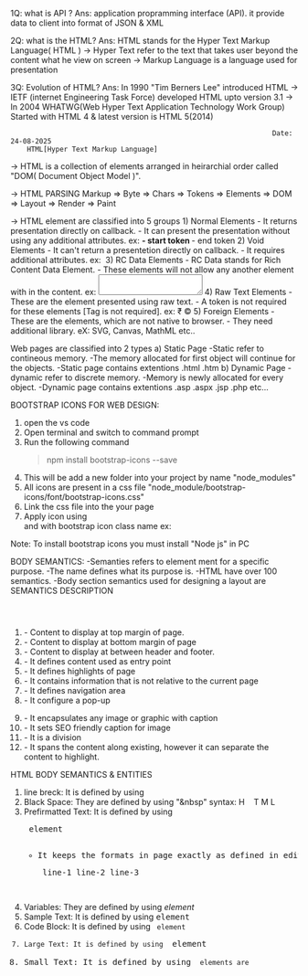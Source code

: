 1Q: what is API ?
Ans: application propramming interface (API). it provide data to client into format of JSON & XML

2Q: what is the HTML?
Ans: HTML stands for the Hyper Text Markup Language( HTML )
     -> Hyper Text refer to the text that takes user beyond the content what he view on screen
     -> Markup Language is a language used for presentation

3Q: Evolution of HTML?
Ans: In 1990 "Tim Berners Lee" introduced HTML
    -> IETF (internet Engineering Task Force) developed HTML upto version 3.1
    -> In 2004 WHATWG(Web Hyper Text Application Technology Work Group) Started with HTML 4 & latest version is HTML 5(2014)

                                                                    Date: 24-08-2025
        HTML[Hyper Text Markup Language]
-> HTML is a collection of elements arranged in heirarchial order called "DOM( Document Object Model )".

-> HTML PARSING 
     Markup => Byte => Chars => Tokens => Elements => DOM => Layout => Render => Paint
     
-> HTML element are classified into 5 groups 
     1) Normal Elements
         - It returns presentation directly on callback.
         - It can present the presentation without using any additional attributes.
            ex: <b>  -  start token
                </b> -  end token
     2) Void Elements
         - It can't return a presentetion directly on callback.
         - It requires additional attributes.
            ex: <img>
     3) RC Data Elements
         - RC Data stands for Rich Content Data Element.
         - These elements will not allow any another element with in the content.
            ex: <textarea> </textarea>
     4) Raw Text Elements
         - These are the element presented using raw text.
         - A token is not required for these elements [Tag is not required].
            ex: &#8377;
                &copy;
     5) Foreign Elements
         - These are the elements, which are not native to browser.
         - They need additional library.
            eX: SVG, Canvas, MathML etc..

Web pages are classified into 2 types
   a) Static Page
      -Static refer to contineous memory.
      -The memory allocated for first object will continue for the objects.
      -Static page contains extentions
                .html
                .htm
   b) Dynamic Page
      -dynamic refer to discrete memory.
      -Memory is newly allocated for every object.
      -Dynamic page contains extentions 
                .asp
                .aspx
                .jsp
                .php etc...


BOOTSTRAP ICONS FOR WEB DESIGN:
   1) open the vs code
   2) Open terminal and switch to command prompt
   3) Run the following command
         >npm install bootstrap-icons --save
   4) This will be add a new folder into your project by name "node_modules"
   5) All icons are present in a css file "node_module/bootstrap-icons/font/bootstrap-icons.css"
   6) Link the css file into the your page
         <head>
              <link rel="stylesheet" href="../node_module/bootstrap-icons/font/bootstrap-icons.css">
         </head>
   7) Apply icon using <div> and <span> with bootstrap icon class name
        ex: <div class="bi bi-house"></div>
        
Note: To install bootstrap icons you must install "Node js" in PC

BODY SEMANTICS:
 -Semanties refers to element ment for a specific purpose.
 -The name defines what its purpose is.
 -HTML have over 100 semantics.
 -Body section semantics used for designing a layout are
       SEMANTICS                            DESCRIPTION
 1) <header></header>            -         Content to display at top margin of page.
 2) <footer></footer>            -         Content to display at bottom margin of page
 3) <section></section>          -         Content to display at between header and footer.
 4) <main></main>                -         It defines content used as entry point
 5) <article></article>          -         It defines highlights of page
 6) <aside></aside>              -         It contains information that is not relative to the current page
 7) <nav></nav>                  -         It defines navigation area
 8) <dialog></dialog>            -         It configure a pop-up
 9) <figure></figure>            -         It encapsulates any image or graphic with caption
 10) <figcaption></figcaption>   -         It sets SEO friendly caption for image
 11) <div></div>                 -         It is a division
 12) <span>                      -         It spans the content along existing, however it can separate the content to highlight.


HTML BODY SEMANTICS & ENTITIES
  1) line breck: It is defined by using <br>
  2) Black Space: They are defined by using "&nbsp"
       syntax: H &nbsp;&nbsp; T M L
  3) Prefirmatted Text: It is defined by using <pre> element
      - It keeps the formats in page exactly as defined in editor
       syntax: <pre>
                  line-1
                  line-2
                  line-3
               </pre>
  4) Variables: They  are defined by using <var> element
  5) Sample Text: It is defined by using <samp> element
  6) Code Block: It is defined by using <code> element
  7) Large Text: It is defined by using <big> element
  8) Small Text: It is defined by using <small> elements are 

 
